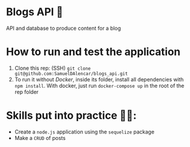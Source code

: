 # Blogs API 📰

 API and database to produce content for a blog
 
# How to run and test the application

 1. Clone this rep: (SSH) `git clone git@github.com:SamuelDAlencar/blogs_api.git`
 2. To run it without *Docker*, inside its folder, install all dependencies with `npm install`. With docker, just run `docker-compose up` in the root of the rep folder

# Skills put into practice  👨‍💻:

  * Create a `node.js` application using the `sequelize` package
  * Make a `CRUD` of posts
